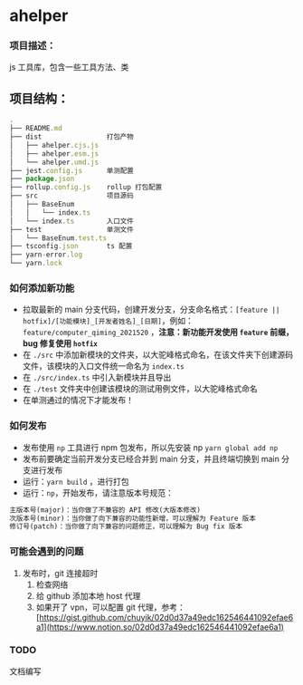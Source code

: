 # ahelper

### 项目描述：

js 工具库，包含一些工具方法、类

## 项目结构：

```jsx
.
├── README.md
├── dist                打包产物
│   ├── ahelper.cjs.js
│   ├── ahelper.esm.js
│   └── ahelper.umd.js
├── jest.config.js      单测配置
├── package.json
├── rollup.config.js    rollup 打包配置
├── src                 项目源码
│   ├── BaseEnum
│   │   └── index.ts
│   └── index.ts        入口文件
├── test                单测文件
│   └── BaseEnum.test.ts
├── tsconfig.json       ts 配置
├── yarn-error.log
└── yarn.lock
```

### 如何添加新功能

- 拉取最新的 main 分支代码，创建开发分支，分支命名格式：`[feature || hotfix]/[功能模块]_[开发者姓名]_[日期]`，例如：`feature/computer_qiming_2021520` ，**注意：新功能开发使用 `feature` 前缀，bug 修复使用 `hotfix`**
- 在 `./src` 中添加新模块的文件夹，以大驼峰格式命名，在该文件夹下创建源码文件，该模块的入口文件统一命名为 `index.ts`
- 在 `./src/index.ts` 中引入新模块并且导出
- 在 `./test` 文件夹中创建该模块的测试用例文件，以大驼峰格式命名
- 在单测通过的情况下才能发布！

### 如何发布

- 发布使用 `np` 工具进行 npm 包发布，所以先安装 np `yarn global add np`
- 发布前要确定当前开发分支已经合并到 main 分支，并且终端切换到 main 分支进行发布
- 运行：`yarn build` ，进行打包
- 运行：`np`，开始发布，请注意版本号规范：

```html
主版本号(major)：当你做了不兼容的 API 修改(大版本修改)
次版本号(minor)：当你做了向下兼容的功能性新增，可以理解为 Feature 版本
修订号(patch)：当你做了向下兼容的问题修正，可以理解为 Bug fix 版本
```

### 可能会遇到的问题

1. 发布时，git 连接超时
   1. 检查网络
   2. 给 github 添加本地 host 代理
   3. 如果开了 vpn，可以配置 git 代理，参考：[https://gist.github.com/chuyik/02d0d37a49edc162546441092efae6a1](https://www.notion.so/02d0d37a49edc162546441092efae6a1)

### TODO

文档编写
